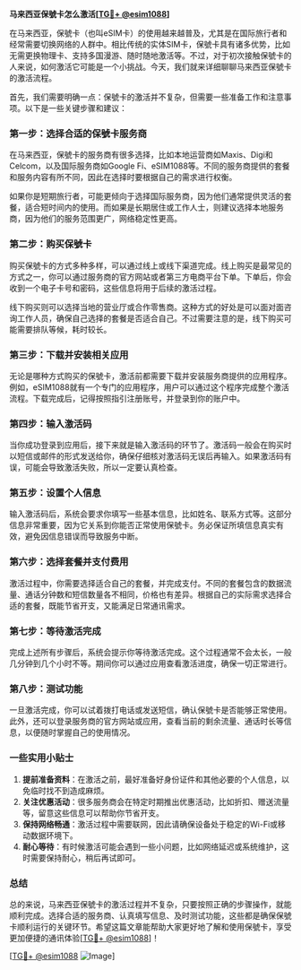 **马来西亚保號卡怎么激活[[TG💪+ @esim1088](https://t.me/s/esim1088)]**

在马来西亚，保號卡（也叫eSIM卡）的使用越来越普及，尤其是在国际旅行者和经常需要切换网络的人群中。相比传统的实体SIM卡，保號卡具有诸多优势，比如无需更换物理卡、支持多国漫游、随时随地激活等。不过，对于初次接触保號卡的人来说，如何激活它可能是一个小挑战。今天，我们就来详细聊聊马来西亚保號卡的激活流程。

首先，我们需要明确一点：保號卡的激活并不复杂，但需要一些准备工作和注意事项。以下是一些关键步骤和建议：

### **第一步：选择合适的保號卡服务商**
在马来西亚，保號卡的服务商有很多选择，比如本地运营商如Maxis、Digi和Celcom，以及国际服务商如Google Fi、eSIM1088等。不同的服务商提供的套餐和服务内容有所不同，因此在选择时要根据自己的需求进行权衡。

如果你是短期旅行者，可能更倾向于选择国际服务商，因为他们通常提供灵活的套餐，适合短时间内的使用。而如果是长期居住或工作人士，则建议选择本地服务商，因为他们的服务范围更广，网络稳定性更高。

### **第二步：购买保號卡**
购买保號卡的方式多种多样，可以通过线上或线下渠道完成。线上购买是最常见的方式之一，你可以通过服务商的官方网站或者第三方电商平台下单。下单后，你会收到一个电子卡号和密码，这些信息将用于后续的激活过程。

线下购买则可以选择当地的营业厅或合作零售商。这种方式的好处是可以面对面咨询工作人员，确保自己选择的套餐是否适合自己。不过需要注意的是，线下购买可能需要排队等候，耗时较长。

### **第三步：下载并安装相关应用**
无论是哪种方式购买的保號卡，激活前都需要下载并安装服务商提供的应用程序。例如，eSIM1088就有一个专门的应用程序，用户可以通过这个程序完成整个激活流程。下载完成后，记得按照指引注册账号，并登录到你的账户中。

### **第四步：输入激活码**
当你成功登录到应用后，接下来就是输入激活码的环节了。激活码一般会在购买时以短信或邮件的形式发送给你，确保仔细核对激活码无误后再输入。如果激活码有误，可能会导致激活失败，所以一定要认真检查。

### **第五步：设置个人信息**
输入激活码后，系统会要求你填写一些基本信息，比如姓名、联系方式等。这部分信息非常重要，因为它关系到你能否正常使用保號卡。务必保证所填信息真实有效，避免因信息错误而导致服务中断。

### **第六步：选择套餐并支付费用**
激活过程中，你需要选择适合自己的套餐，并完成支付。不同的套餐包含的数据流量、通话分钟数和短信数量各不相同，价格也有差异。根据自己的实际需求选择合适的套餐，既能节省开支，又能满足日常通讯需求。

### **第七步：等待激活完成**
完成上述所有步骤后，系统会提示你等待激活完成。这个过程通常不会太长，一般几分钟到几个小时不等。期间你可以通过应用查看激活进度，确保一切正常进行。

### **第八步：测试功能**
一旦激活完成，你可以试着拨打电话或发送短信，确认保號卡是否能够正常使用。此外，还可以登录服务商的官方网站或应用，查看当前的剩余流量、通话时长等信息，以便随时掌握自己的使用情况。

### **一些实用小贴士**
1. **提前准备资料**：在激活之前，最好准备好身份证件和其他必要的个人信息，以免临时找不到造成麻烦。
2. **关注优惠活动**：很多服务商会在特定时期推出优惠活动，比如折扣、赠送流量等，留意这些信息可以帮助你节省开支。
3. **保持网络畅通**：激活过程中需要联网，因此请确保设备处于稳定的Wi-Fi或移动数据环境下。
4. **耐心等待**：有时候激活可能会遇到一些小问题，比如网络延迟或系统维护，这时需要保持耐心，稍后再试即可。

### **总结**
总的来说，马来西亚保號卡的激活过程并不复杂，只要按照正确的步骤操作，就能顺利完成。选择合适的服务商、认真填写信息、及时测试功能，这些都是确保保號卡顺利运行的关键环节。希望这篇文章能帮助大家更好地了解和使用保號卡，享受更加便捷的通讯体验[[TG💪+ @esim1088](https://t.me/s/esim1088)]！

[[TG💪+ @esim1088](https://t.me/s/esim1088) ![Image](https://i.postimg.cc/4NQfJmqS/Snipaste-2025-05-13-00-14-12.png)]